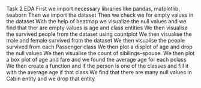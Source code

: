 Task 2 EDA
First we import necessary libraries like pandas, matplotlib, seaborn
Then we import the dataset
Then we check we for empty values in the dataset
With the help of heatmap we visualize the null values and we find that ther are empty values is age and class entities
We then visualise the survived people from the dataset using countplot
We then visualise the male and female  survived from the dataset
We then visualise the people survived from each Passenger class
We then plot a displot of age and drop the null values
We then visualise the count of sibilings-spouse.
We then plot a box plot of age and fare and we found the average age for each pclass
We then create a function and if the person is one of the classes and fill it with the average age if that class
We find that there are many null values in Cabin entity and we drop that entity

